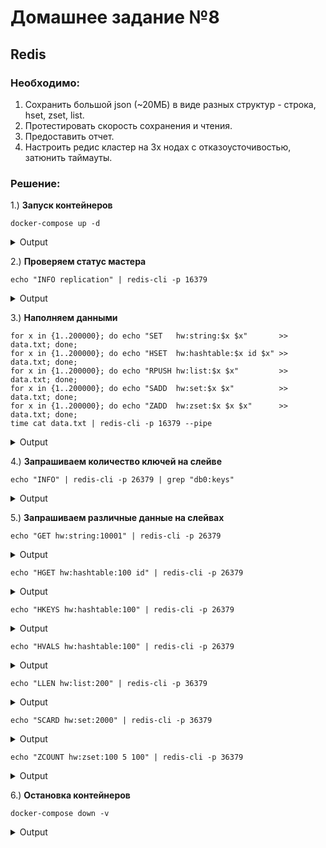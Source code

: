 
# Домашнее задание №8
## Redis

### Необходимо:
1. Сохранить большой json (~20МБ) в виде разных структур - строка, hset, zset, list.
2. Протестировать скорость сохранения и чтения.
3. Предоставить отчет.
4. Настроить редис кластер на 3х нодах с отказоусточивостью, затюнить таймауты.



### Решение:



1.) **Запуск контейнеров**
```
docker-compose up -d
```
<details>
<summary>Output</summary><pre>
Creating network "08_redis_default" with the default driver
Pulling redis (redis:7.0.2)...
7.0.2: Pulling from library/redis
b85a868b505f: Pull complete
b09642bd3b88: Pull complete
e0678a951c8d: Pull complete
d5d7c0a1681b: Pull complete
954286b64dd1: Pull complete
58024fcab1ef: Pull complete
Digest: sha256:d581aded52343c461f32e4a48125879ed2596291f4ea4baa7e3af0ad1e56feed
Status: Downloaded newer image for redis:7.0.2
Creating master ... done
Creating slave1 ... done
Creating slave2 ... done
</pre></details>




2.) **Проверяем статус мастера**
```
echo "INFO replication" | redis-cli -p 16379
```
<details>
<summary>Output</summary><pre>
# Replication
role:master
connected_slaves:2
slave0:ip=172.27.0.3,port=6379,state=online,offset=56,lag=0
slave1:ip=172.27.0.4,port=6379,state=online,offset=56,lag=0
master_failover_state:no-failover
master_replid:aa47463d12224ff2c19340d59d2d7e1b06ee8da7
master_replid2:0000000000000000000000000000000000000000
master_repl_offset:56
second_repl_offset:-1
repl_backlog_active:1
repl_backlog_size:1048576
repl_backlog_first_byte_offset:1
repl_backlog_histlen:56
</pre></details>




3.) **Наполняем данными**
```
for x in {1..200000}; do echo "SET   hw:string:$x $x"       >> data.txt; done;
for x in {1..200000}; do echo "HSET  hw:hashtable:$x id $x" >> data.txt; done;
for x in {1..200000}; do echo "RPUSH hw:list:$x $x"         >> data.txt; done;
for x in {1..200000}; do echo "SADD  hw:set:$x $x"          >> data.txt; done;
for x in {1..200000}; do echo "ZADD  hw:zset:$x $x $x"      >> data.txt; done;
time cat data.txt | redis-cli -p 16379 --pipe
```
<details>
<summary>Output</summary><pre>
All data transferred. Waiting for the last reply...
Last reply received from server.
errors: 0, replies: 1000000

real	0m2,085s
user	0m0,075s
sys	0m0,106s
</pre></details>





4.) **Запрашиваем количество ключей на слейве**
```
echo "INFO" | redis-cli -p 26379 | grep "db0:keys"
```
<details>
<summary>Output</summary><pre>
db0:keys=1000000,expires=0,avg_ttl=0
</pre></details>




5.) **Запрашиваем различные данные на слейвах**
```
echo "GET hw:string:10001" | redis-cli -p 26379
```
<details>
<summary>Output</summary><pre>
"10001"
</pre></details>


```
echo "HGET hw:hashtable:100 id" | redis-cli -p 26379
```
<details>
<summary>Output</summary><pre>
"100"
</pre></details>


```
echo "HKEYS hw:hashtable:100" | redis-cli -p 26379
```
<details>
<summary>Output</summary><pre>
1) "id"
</pre></details>




```
echo "HVALS hw:hashtable:100" | redis-cli -p 26379
```
<details>
<summary>Output</summary><pre>
1) "100"
</pre></details>



```
echo "LLEN hw:list:200" | redis-cli -p 36379
```
<details>
<summary>Output</summary><pre>
(integer) 1
</pre></details>



```
echo "SCARD hw:set:2000" | redis-cli -p 36379
```
<details>
<summary>Output</summary><pre>
(integer) 1
</pre></details>





```
echo "ZCOUNT hw:zset:100 5 100" | redis-cli -p 36379
```
<details>
<summary>Output</summary><pre>
(integer) 1
</pre></details>










6.) **Остановка контейнеров**
```
docker-compose down -v
```
<details>
<summary>Output</summary><pre>
Stopping slave1 ... done
Stopping slave2 ... done
Stopping master ... done
Removing slave1 ... done
Removing slave2 ... done
Removing master ... done
Removing network 08_redis_default

</pre></details>
